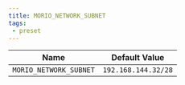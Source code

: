 ```yaml
---
title: MORIO_NETWORK_SUBNET
tags: 
 - preset
---
```





<!-- MORIO_AUTO_GENERATED_CONTENT_STARTS - Manual changes made below will be overwritten -->
| Name | Default Value |
|------|---------------|
| `MORIO_NETWORK_SUBNET` | `192.168.144.32/28` |
<!-- MORIO_AUTO_GENERATED_CONTENT_ENDS - Manual changes made above will be overwritten -->
